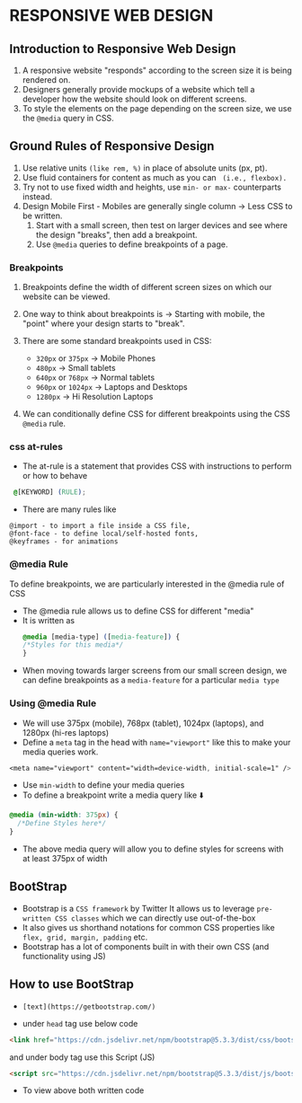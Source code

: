 # RESPONSIVE WEB DESIGN

## Introduction to Responsive Web Design

1. A responsive website "responds" according to the screen size it is being rendered on.
2. Designers generally provide mockups of a website which tell a developer how the website should look on different screens.
3. To style the elements on the page depending on the screen size, we use the ``` @media ``` query in CSS.

## Ground Rules of Responsive Design

1. Use relative units ``` (like rem, %) ``` in place of absolute units (px, pt).
2. Use fluid containers for content as much as you can ``` (i.e., flexbox).```
3. Try not to use fixed width and heights, use ``` min- or max- ``` counterparts instead.
4. Design Mobile First - Mobiles are generally single column → Less CSS to be written.
   1. Start with a small screen, then test on larger devices and see where the design "breaks", then add a breakpoint.
   2. Use ``` @media ``` queries to define breakpoints of a page.

### Breakpoints

1. Breakpoints define the width of different screen sizes on which our website can be viewed.
2. One way to think about breakpoints is → Starting with mobile, the "point" where your design starts to "break".
3. There are some standard breakpoints used in CSS:

   - `320px` or `375px`  -> Mobile Phones
   - `480px`             -> Small tablets
   - `640px` or `768px`  -> Normal tablets
   - `960px` or `1024px` -> Laptops and Desktops
   - `1280px`            -> Hi Resolution Laptops

4. We can conditionally define CSS for different breakpoints using the CSS ` @media ` rule.


### css at-rules

- The at-rule is a statement that provides CSS with instructions to perform or how to behave
```css
 @[KEYWORD] (RULE); 
```
- There are many rules like 
``` 
@import - to import a file inside a CSS file, 
@font-face - to define local/self-hosted fonts, 
@keyframes - for animations
```

### @media Rule

To define breakpoints, we are particularly interested in the @media rule of CSS
- The @media rule allows us to define CSS for different "media"
- It is written as
    ```css
    @media [media-type] ([media-feature]) { 
    /*Styles for this media*/
    }
    ```
- When moving towards larger screens from our small screen design, we can define breakpoints as a `media-feature` for a particular `media type`

### Using @media Rule
- We will use 375px (mobile), 768px (tablet), 1024px (laptops), and 1280px (hi-res laptops)
- Define a `meta` tag in the head with `name="viewport"` like this to make your media queries work.
```css
<meta name="viewport" content="width=device-width, initial-scale=1" />
```
- Use `min-width` to define your media queries
- To define a breakpoint write a media query like ⬇️
```css
@media (min-width: 375px) {
  /*Define Styles here*/
}
```
- The above media query will allow you to define styles for screens with at least 375px of width

## BootStrap

- Bootstrap is a `CSS framework` by Twitter
It allows us to leverage `pre-written CSS classes` which we can directly use out-of-the-box
- It also gives us shorthand notations for common CSS properties like `flex, grid, margin, padding` etc.
- Bootstrap has a lot of components built in with their own CSS (and functionality using JS)

## How to use BootStrap

- `[text](https://getbootstrap.com/)`

- under `head` tag use below code
```HTML
<link href="https://cdn.jsdelivr.net/npm/bootstrap@5.3.3/dist/css/bootstrap.css" rel="stylesheet">
```
and under body tag use this Script (JS)
```HTML
<script src="https://cdn.jsdelivr.net/npm/bootstrap@5.3.3/dist/js/bootstrap.bundle.min.js"></script>
```

- To view above both written code 